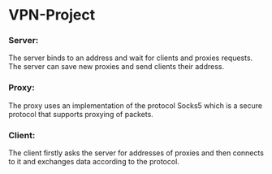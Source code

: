 # VPN-Project

### Server: 

The server binds to an address and wait for clients and proxies requests.
The server can save new proxies and send clients their address.

### Proxy: 

The proxy uses an implementation of the protocol Socks5 which is a secure protocol that supports proxying of packets.

### Client:

The client firstly asks the server for addresses of proxies and then connects to it and exchanges data according to the protocol.

